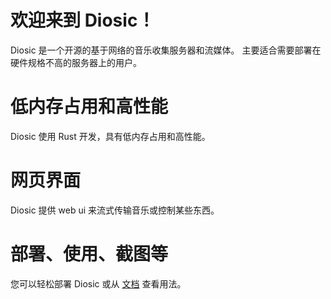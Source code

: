 # 欢迎来到 Diosic！
Diosic 是一个开源的基于网络的音乐收集服务器和流媒体。 主要适合需要部署在硬件规格不高的服务器上的用户。

# 低内存占用和高性能
Diosic 使用 Rust 开发，具有低内存占用和高性能。

# 网页界面
Diosic 提供 web ui 来流式传输音乐或控制某些东西。

# 部署、使用、截图等
您可以轻松部署 Diosic 或从 [文档](https://reknij.github.io/DiosicDocCN/) 查看用法。